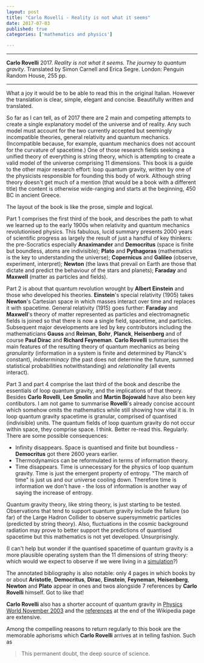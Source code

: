```yaml
---
layout: post
title: "Carlo Rovelli - Reality is not what it seems"
date: 2017-07-03
published: true
categories: ['mathematics and physics']

---
```



***
<b>Carlo Rovelli</b> 2017. _Reality is not what it seems. The journey to quantum gravity_. Translated by Simon Carnell and Erica Segre.  London: Penguin Random House, 255 pp.

***


<img align="right" src="http://images.penguinrandomhouse.com/cover/9780735213920" alt="">  What a joy it would be to be able to read this in the original Italian.  However the translation is clear, simple, elegant and concise.  Beautifully written and translated.

So far as I can tell, as of 2017 there are 2 main and competing attempts to create a single explanatory model of the universe and of reality.  Any such model must account for the two currently accepted but seemingly incompatible theories, general relativity and quantum mechanics.  (Incompatible because, for example, quantum mechanics does not account for the curvature of spacetime.) One of those research fields seeking a unified theory of everything is string theory, which is attempting to create a valid model of the universe comprising 11 dimensions.  This book is a guide to the other major research effort: loop quantum gravity, written by one of the physicists responsible for founding this body of work.  Although string theory doesn't get much of a mention (that would be a book with a different title) the content is otherwise wide-ranging and starts at the beginning, 450 BC in ancient Greece.

The layout of the book is like the prose, simple and logical. 

Part 1 comprises the first third of the book, and describes the path to what we learned up to the early 1900s when relativity and quantum mechanics revolutionised physics.  This fabulous, lucid summary presents 2000 years of scientific progress  as largely the result of just a handful of key thinkers: the pre-Socratics especially **Anaximander** and **Democritus** (space is finite but boundless, atoms are indivisible); **Plato** and **Pythagoras** (mathematics is the key to understanding the universe); **Copernicus** and **Galileo** (observe, experiment, interpret); **Newton** (the laws that prevail on Earth are those that dictate and predict the behaviour of the stars and planets); **Faraday** and **Maxwell** (matter as particles and fields).

Part 2 is about that quantum revolution wrought by **Albert Einstein** and those who developed his theories.  **Einstein**'s special relativity (1905) takes **Newton**'s Cartesian space in which masses interact over time and replaces it with spacetime. General relativity (1915) goes further: **Faraday** and **Maxwell**'s theory of matter represented as particles and electromagnetic fields is joined so that there is now a single field, spacetime, and particles. Subsequent major developments are led by key contributors including the mathematicians **Gauss** and **Reiman**, **Bohr**, **Planck**, **Heisenberg** and of course **Paul Dirac** and **Richard Feyneman**. **Carlo Rovelli** summarises the main features of the resulting theory of quantum mechanics as  being _granularity_ (information in a system is finite and determined by Planck's constant), _indeterminacy_ (the past does not determine the future, summed statistical probabilities notwithstanding) and _relationality_ (all events interact).  

Part 3 and part 4 comprise the last third of the book and describe the essentials of loop quantum gravity, and the implications of that theory. Besides **Carlo Rovelli**, **Lee Smolin** and **Martin Bojowald** have also been key contibutors.  I am not game to summarise **Rovelli**'s already concise account which somehow omits the mathematics while still showing how vital it is.   In loop quantum gravity spacetime is granular, comprised of quantised (indivisible) units.  The quantum fields of loop quantum gravity do not occur within space, they comprise space.  I think. Better re-read this.  Regularly.  There are some possible consequences: 

 * Infinity disappears. Space is quantised and finite but boundless - **Democritus** got there 2600 years earlier.
 * Thermodynamics can be reformulated in terms of information theory.  
 * Time disappears.  Time is unnecessary for the physics of loop quantum gravity.  Time is just the emergent property of entropy.  "The march of time" is just us and our universe cooling down.  Therefore time is information we don't have - the loss of information is another way of saying the increase of entropy.
 
Quantum gravity theory, like string theory, is just starting to be tested.  Observations that tend to support quantum gravity include the failure (so far) of the Large Hadron Collider to observe supersymmetric particles (predicted by string theory).   Also, fluctuations in the cosmic background radiation may prove to better support the predictions of quantised spacetime but this mathematics is not yet developed. Unsurprisingly.

(I can't help but wonder if the quantised spacetime of quantum gravity is a more plausible operating system than the 11 dimensions of string theory: which would we expect to observe if we were living in a [simulation](http://www.simulation-argument.com/)?)

The annotated bibliography is also notable: only 4 pages in which books by or about **Aristotle**, **Democritus**, **Dirac**, **Einstein**, **Feyneman**, **Heisenberg**, **Newton** and **Plato** appear in ones and twos alongside 7 references by **Carlo Rovelli** himself.  Got to like that!

**Carlo Rovelli** also has a shorter account of quantum gravity in [Physics World November 2003](http://cgpg.gravity.psu.edu/people/Ashtekar/articles/rovelli03.pdf) and the [references](https://en.wikipedia.org/wiki/Loop_quantum_gravity#References) at the end of the Wikipedia page are extensive.

Among the compelling reasons to return regularly to this book are the memorable aphorisms which **Carlo Rovelli** arrives at in telling fashion.  Such as
> This permanent doubt, the deep source of science.
    

